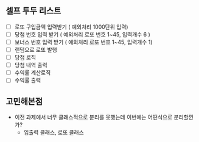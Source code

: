 ## 셀프 투두 리스트

- [ ] 로또 구입금액 입력받기 ( 예외처리 1000단위 입력)
- [ ] 당첨 번호 입력 받기 ( 예외처리 로또 번호 1~45, 입력개수 6 )
- [ ] 보너스 번호 입력 받기 ( 예외처리 로또 번호 1~45, 입력개수 1)
- [ ] 랜덤으로 로또 발행
- [ ] 당첨 로직
- [ ] 당첨 내역 출력
- [ ] 수익률 계산로직
- [ ] 수익률 출력

## 고민해본점

- 이전 과제에서 너무 클래스적으로 분리를 못했는데 이번에는 어떤식으로 분리할껀가?
  - 입출력 클래스, 로또 클래스
